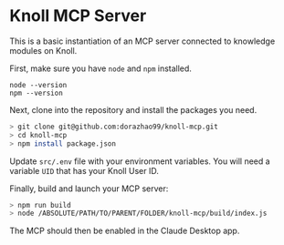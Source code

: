 # Knoll MCP Server

This is a basic instantiation of an MCP server connected to knowledge modules on Knoll. 

First, make sure you have ```node``` and ```npm``` installed.

```
node --version
npm --version
```

Next, clone into the repository and install the packages you need.
```bash
> git clone git@github.com:dorazhao99/knoll-mcp.git
> cd knoll-mcp
> npm install package.json
```

Update ```src/.env``` file with your environment variables. You will need a variable ```UID``` that has your Knoll User ID.

Finally, build and launch your MCP server: 

```bash
> npm run build
> node /ABSOLUTE/PATH/TO/PARENT/FOLDER/knoll-mcp/build/index.js
```

The MCP should then be enabled in the Claude Desktop app.
